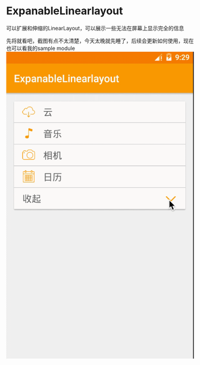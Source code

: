 # ExpanableLinearlayout
可以扩展和伸缩的LinearLayout，可以展示一些无法在屏幕上显示完全的信息

先将就看吧，截图有点不太清楚，今天太晚就先睡了，后续会更新如何使用，现在也可以看我的sample module
![image](https://raw.githubusercontent.com/skylineTan/ExpanableLinearlayout/master/images/show.gif)
